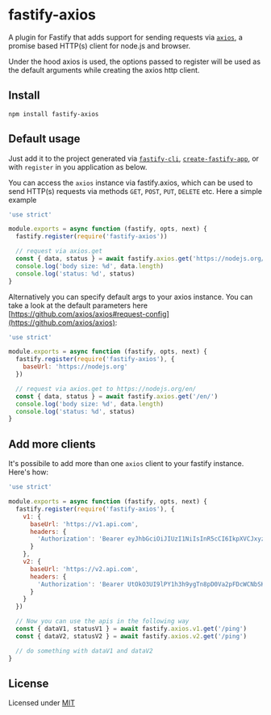 # fastify-axios

A plugin for Fastify that adds support for sending requests via [`axios`](https://github.com/axios/axios), a promise based HTTP(s) client for node.js and browser.

Under the hood axios is used, the options passed to register will be used as the default arguments while creating the axios http client.

## Install

```
npm install fastify-axios
```

## Default usage

Just add it to the project generated via [`fastify-cli`](https://github.com/fastify/fastify-cli), [`create-fastify-app`](https://github.com/davidedantonio/create-fastify-app), or  with `register` in you application as below.

You can access the `axios` instance via fastify.axios, which can be used to send HTTP(s) requests via methods `GET`, `POST`, `PUT`, `DELETE` etc. Here a simple example

```javascript
'use strict'

module.exports = async function (fastify, opts, next) {
  fastify.register(require('fastify-axios'))

  // request via axios.get
  const { data, status } = await fastify.axios.get('https://nodejs.org/en/')
  console.log('body size: %d', data.length)
  console.log('status: %d', status)
}
```

Alternatively you can specify default args to your axios instance. You can take a look at the default parameters here [https://github.com/axios/axios#request-config](https://github.com/axios/axios):


```javascript
'use strict'

module.exports = async function (fastify, opts, next) {
  fastify.register(require('fastify-axios'), {
    baseUrl: 'https://nodejs.org'
  })

  // request via axios.get to https://nodejs.org/en/
  const { data, status } = await fastify.axios.get('/en/')
  console.log('body size: %d', data.length)
  console.log('status: %d', status)
}
```

## Add more clients

It's possibile to add more than one `axios` client to your fastify instance. Here's how:

```javascript
'use strict'

module.exports = async function (fastify, opts, next) {
  fastify.register(require('fastify-axios'), {
    v1: {
      baseUrl: 'https://v1.api.com',
      headers: {
        'Authorization': 'Bearer eyJhbGciOiJIUzI1NiIsInR5cCI6IkpXVCJxyz'
      }
    },
    v2: {
      baseUrl: 'https://v2.api.com',
      headers: {
        'Authorization': 'Bearer UtOkO3UI9lPY1h3h9ygTn8pD0Va2pFDcWCNbSKlf2HE'
      }
    }
  })

  // Now you can use the apis in the following way
  const { dataV1, statusV1 } = await fastify.axios.v1.get('/ping')
  const { dataV2, statusV2 } = await fastify.axios.v2.get('/ping')

  // do something with dataV1 and dataV2
}
```

## License

Licensed under [MIT](./LICENSE)